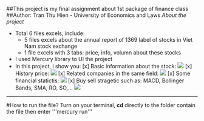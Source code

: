 ##This project is my final assignment about 1st package of finance class
##Author: Tran Thu Hien - University of Economics and Laws
*About the project*
- Total 6 files excels, include:
  - 5 files excels about the annual report of 1369 label of stocks in Viet Nam stock exchange
  - 1 file excels with 3 tabs: price, info, volumn about these stocks
- I used Mercury library to UI the project
- In this project, i show you:
  [x] Basic information about the stock:
      <img src="https://imgur.com/a/2DD21qDhttps://imgur.com/a/2DD21qD">
  [x] History price:
    <img src="https://imgur.com/QulcBer">
  [x] Related companies in the same field:
    <img src='https://imgur.com/a/J8Yd8HG'>
  [x] Some financial statictis:
    <img src='https://imgur.com/BMyv9iP'>
  [x] Buy sell stragetic such as: MACD, Bollinger Bands, SMA, RO, SO,...
     <img src='https://imgur.com/undefined'>
***
#How to run the file?
Turn on your terminal, **cd** directly to the folder contain the file then enter
'''mercury run'''

